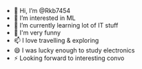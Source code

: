 - 👋 Hi, I’m @Rkb7454
- 👀 I’m interested in ML
- 🌱 I’m currently learning lot of IT stuff
- 💞️ I'm very funny
- 📫 I love travelling & exploring
- 😄 I was lucky enough to study electronics
- ⚡ Looking forward to interesting convo

<!---
Rkb7454/Rkb7454 is a ✨ special ✨ repository because its `README.md` (this file) appears on your GitHub profile.
You can click the Preview link to take a look at your changes.
--->

